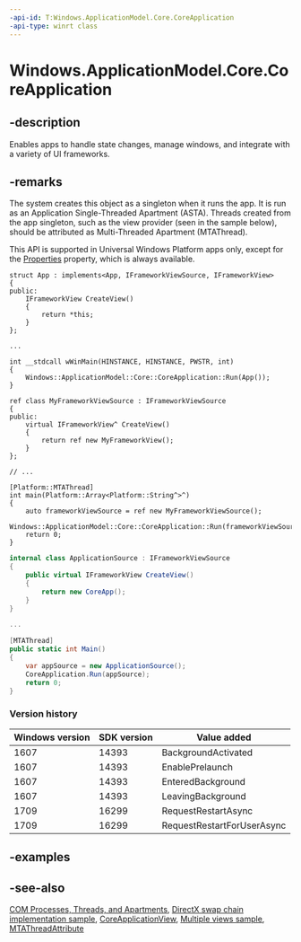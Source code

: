 ```yaml
---
-api-id: T:Windows.ApplicationModel.Core.CoreApplication
-api-type: winrt class
---
```


<!-- Class syntax.
public class CoreApplication 
-->

# Windows.ApplicationModel.Core.CoreApplication

## -description

Enables apps to handle state changes, manage windows, and integrate with a variety of UI frameworks.

## -remarks

The system creates this object as a singleton when it runs the app. It is run as an Application Single-Threaded Apartment (ASTA). Threads created from the app singleton, such as the view provider (seen in the sample below), should be attributed as Multi-Threaded Apartment (MTAThread). 

This API is supported in Universal Windows Platform apps only, except for the [Properties](coreapplication_properties.md) property, which is always available.

```cppwinrt
struct App : implements<App, IFrameworkViewSource, IFrameworkView>
{
public:
    IFrameworkView CreateView()
    {
        return *this;
    }
};

...

int __stdcall wWinMain(HINSTANCE, HINSTANCE, PWSTR, int)
{
    Windows::ApplicationModel::Core::CoreApplication::Run(App());
}
```

```cppcx
ref class MyFrameworkViewSource : IFrameworkViewSource
{
public:
    virtual IFrameworkView^ CreateView()
    {
        return ref new MyFrameworkView();
    }
};

// ...

[Platform::MTAThread]
int main(Platform::Array<Platform::String^>^)
{
    auto frameworkViewSource = ref new MyFrameworkViewSource();
    Windows::ApplicationModel::Core::CoreApplication::Run(frameworkViewSource);
    return 0;
}
```

```csharp
internal class ApplicationSource : IFrameworkViewSource
{
	public virtual IFrameworkView CreateView()
	{
		return new CoreApp();
	}
}

...

[MTAThread]
public static int Main()
{
	var appSource = new ApplicationSource();
	CoreApplication.Run(appSource);
	return 0;
}
```

### Version history

| Windows version | SDK version | Value added |
| -- | -- | -- |
| 1607 | 14393 | BackgroundActivated |
| 1607 | 14393 | EnablePrelaunch |
| 1607 | 14393 | EnteredBackground |
| 1607 | 14393 | LeavingBackground |
| 1709 | 16299 | RequestRestartAsync |
| 1709 | 16299 | RequestRestartForUserAsync |

## -examples

## -see-also

[COM Processes, Threads, and Apartments](/windows/desktop/com/processes--threads--and-apartments), [DirectX swap chain implementation sample](https://github.com/microsoft/Win2D/tree/master/samples/CoreWindowExample), [CoreApplicationView](coreapplicationview.md), [Multiple views sample](https://github.com/Microsoft/Windows-universal-samples/tree/master/Samples/MultipleViews), [MTAThreadAttribute](/dotnet/api/system.mtathreadattribute?view=dotnet-uwp-10.0&preserve-view=true)

